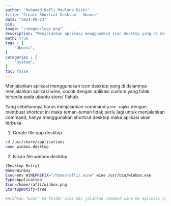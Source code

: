 ```yaml
---
author: "Muhamad Rafli Maulana Rizki"
title: "Create Shortcut Desktop - Ubuntu"
date: "2024-09-23"
pin: 
image: "/images/logo.png"
description: "Menjalankan aplikasi menggunakan icon desktop yang di dalamnya menjalankan aplikasi wine, cocok dengan aplikasi custom yang tidak tersedia pada ubuntu store/flahub."
math: true
tags : [
    "Ubuntu",
]
categories : [
    "System",
]
toc: false
---
```


Menjalankan aplikasi menggunakan icon desktop yang di dalamnya menjalankan aplikasi wine, cocok dengan aplikasi custom yang tidak tersedia pada ubuntu store/ flahub.

Yang sebelumnya harus menjalankan command `wine <apk>` dengan membuat shortcut ini maka teman-teman tidak perlu lagi untuk menjalankan command, hanya menggunakan shortcut desktop maka aplikasi akan terbuka.

1. Create file app.desktop 

```bash
cd /usr/share/applications
nano winbox.desktop
```

2. Isikan file winbox.desktop

```bash
[Desktop Entry]
Name=Winbox 
Exec=env WINEPREFIX="/home/rafli/.wine" wine /usr/bin/winbox.exe
Type=Application
Icon=/home/rafli/winbox.png
StartupNotify=true

#Arahkan "Exec" ke folder wine dan jalankan command wine ke aplikasi yang ingin di jalankan.
```